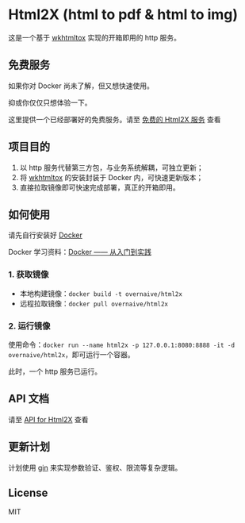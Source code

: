 # Html2X (html to pdf & html to img)

这是一个基于 [wkhtmltox](https://github.com/wkhtmltopdf/wkhtmltopdf) 实现的开箱即用的 http 服务。

## 免费服务

如果你对 Docker 尚未了解，但又想快速使用。

抑或你仅仅只想体验一下。

这里提供一个已经部署好的免费服务。请至 [免费的 Html2X 服务](docs/free.md) 查看

## 项目目的

1. 以 http 服务代替第三方包，与业务系统解耦，可独立更新；
2. 将 [wkhtmltox](https://github.com/wkhtmltopdf/wkhtmltopdf) 的安装封装于 Docker 内，可快速更新版本；
3. 直接拉取镜像即可快速完成部署，真正的开箱即用。

## 如何使用

请先自行安装好 [Docker](https://www.docker.com/) 

Docker 学习资料：[Docker —— 从入门到实践](https://yeasy.gitbook.io/docker_practice/) 

### 1. 获取镜像

- 本地构建镜像：`docker build -t overnaive/html2x`
- 远程拉取镜像：`docker pull overnaive/html2x`

### 2. 运行镜像

使用命令：`docker run --name html2x -p 127.0.0.1:8080:8888 -it -d overnaive/html2x`，即可运行一个容器。

此时，一个 http 服务已运行。

## API 文档

请至 [API for Html2X](docs/api.md) 查看

## 更新计划

计划使用 [gin](https://github.com/gin-gonic/gin) 来实现参数验证、鉴权、限流等复杂逻辑。

## License

MIT
